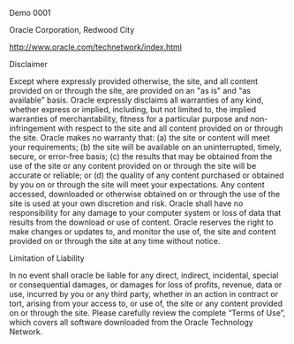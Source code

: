 Demo 0001

Oracle Corporation, Redwood City

http://www.oracle.com/technetwork/index.html


Disclaimer

Except where expressly provided otherwise, the site, and all content provided on or through the site, are provided on an "as is" and "as available" basis. Oracle expressly disclaims all warranties of any kind, whether express or implied, including, but not limited to, the implied warranties of merchantability, fitness for a particular purpose and non-infringement with respect to the site and all content provided on or through the site. Oracle makes no warranty that: (a) the site or content will meet your requirements; (b) the site will be available on an uninterrupted, timely, secure, or error-free basis; (c) the results that may be obtained from the use of the site or any content provided on or through the site will be accurate or reliable; or (d) the quality of any content purchased or obtained by you on or through the site will meet your expectations.
Any content accessed, downloaded or otherwise obtained on or through the use of the site is used at your own discretion and risk. Oracle shall have no responsibility for any damage to your computer system or loss of data that results from the download or use of content.
Oracle reserves the right to make changes or updates to, and monitor the use of, the site and content provided on or through the site at any time without notice.

Limitation of Liability

In no event shall oracle be liable for any direct, indirect, incidental, special or consequential damages, or damages for loss of profits, revenue, data or use, incurred by you or any third party, whether in an action in contract or tort, arising from your access to, or use of, the site or any content provided on or through the site.
Please carefully review the complete “Terms of Use”, which covers all software downloaded from the Oracle Technology Network.
